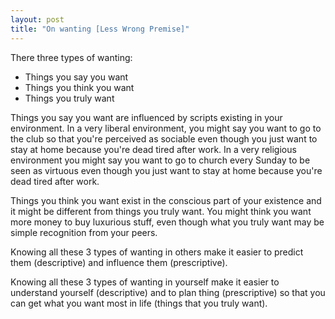 ```yaml
---
layout: post
title: "On wanting [Less Wrong Premise]"
---
```


There three types of wanting:

- Things you say you want
- Things you think you want
- Things you truly want

Things you say you want are influenced by scripts existing in your environment. In a very liberal environment, you might say you want to go to the club so that you're perceived as sociable even though you just want to stay at home because you're dead tired after work. In a very religious environment you might say you want to go to church every Sunday to be seen as virtuous even though you just want to stay at home because you're dead tired after work.

Things you think you want exist in the conscious part of your existence and it might be different from things you truly want. You might think you want more money to buy luxurious stuff, even though what you truly want may be simple recognition from your peers.

Knowing all these 3 types of wanting in others make it easier to predict them (descriptive) and influence them (prescriptive).

Knowing all these 3 types of wanting in yourself make it easier to understand yourself (descriptive) and to plan thing (prescriptive) so that you can get what you want most in life (things that you truly want).
